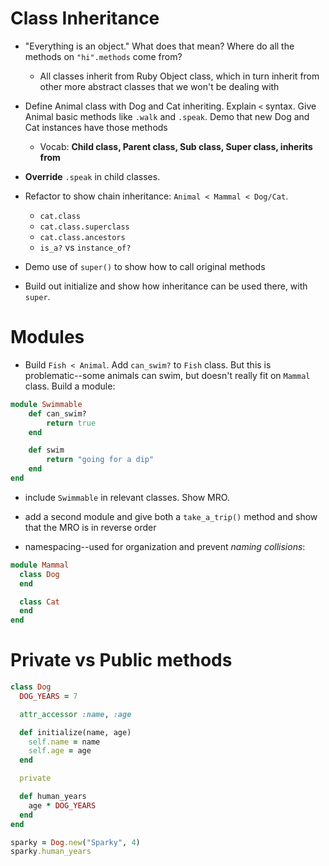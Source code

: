 # Class Inheritance

- "Everything is an object."  What does that mean?  Where do all the methods on `"hi".methods` come from?
    - All classes inherit from Ruby Object class, which in turn inherit from other more abstract classes that we won't be dealing with

- Define Animal class with Dog and Cat inheriting.  Explain `<` syntax.  Give Animal basic methods like `.walk` and `.speak`.  Demo that new Dog and Cat instances have those methods
    - Vocab:  **Child class, Parent class, Sub class, Super class, inherits from**

- **Override** `.speak` in child classes.

- Refactor to show chain inheritance:  `Animal < Mammal < Dog/Cat`.
    - `cat.class`
    - `cat.class.superclass`
    - `cat.class.ancestors`
    - `is_a?` vs `instance_of?`

- Demo use of `super()` to show how to call original methods

- Build out initialize and show how inheritance can be used there, with `super`.


# Modules  

- Build `Fish < Animal`.  Add `can_swim?` to `Fish` class.  But this is problematic--some animals can swim, but doesn't really fit on `Mammal` class.  Build a module:

```rb
module Swimmable
    def can_swim?
        return true
    end

    def swim
        return "going for a dip"
    end
end
```

- include `Swimmable` in relevant classes.  Show MRO.
- add a second module and give both a `take_a_trip()` method and show that the MRO is in reverse order

- namespacing--used for organization and prevent *naming collisions*:

```rb
module Mammal
  class Dog
  end

  class Cat
  end
end
```

# Private vs Public methods

```rb
class Dog
  DOG_YEARS = 7

  attr_accessor :name, :age

  def initialize(name, age)
    self.name = name
    self.age = age
  end

  private

  def human_years
    age * DOG_YEARS
  end
end

sparky = Dog.new("Sparky", 4)
sparky.human_years
```
